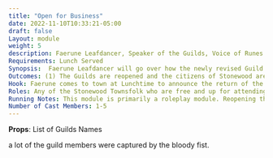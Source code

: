 ```yaml
---
title: "Open for Business"
date: 2022-11-10T10:33:21-05:00
draft: false
Layout: module
weight: 5
description: Faerune Leafdancer, Speaker of the Guilds, Voice of Runes Hammer has come to town to announce the reopening of the Guilds of Stonewood! In addition, there have been some additional guilds open to increase trade and prosperity across Stonewood and the greater Elysia during these trying times.
Requirements: Lunch Served
Synopsis:  Faerune Leafdancer will go over how the newly revised Guild structure will work in Stonewood. All names will be read of the new and existing guildmaster of Stonewood, new guilds established, and a huge thank you to the Adventurers for bolstering the spirits of the citizens to spring those who were willing to fight to action in aiding Balor and Magnus to recover the missing Guildmasters. Also the Mausoleum of Fallen Heroes is to be opened as a training ground filled with foes from Stonewood past battles, rumor is a great treasure awaits those who can conquer the final level in one attempt.
Outcomes: (1) The Guilds are reopened and the citizens of Stonewood are able to financial recover from the attacks of the Bloody Fist. Also the Adventurers will be able to access Guild supplies and workshops now
Hook: Faerune comes to town at Lunchtime to announce the return of the Guilds and gathers all in attendance
Roles: Any of the Stonewood Townsfolk who are free and up for attending
Running Notes: This module is primarily a roleplay module. Reopening the Guilds allows the players to interact with them and production to be sold/traded for/requested/scrolls to be rented in Stonewood since this will be a major city in the plotline for years to come in Woodhaven. New guilds have been added to Stonewood to expand them as a trade city and line them up with Elysia more to make it more uniform when the Elysia wide guild system and guild passes come around allowing workshop access. Some of the local NPC guilds will remain NPC ran and controlled but the new and expanded guilds can change over time
Number of Cast Members: 1-5
---
```


**Props**:  List of Guilds Names

a lot of the guild members were captured by the bloody fist. 



 

 

